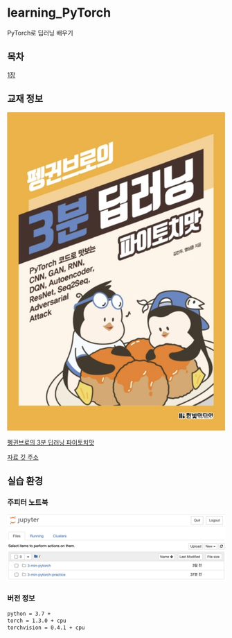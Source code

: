 # learning_PyTorch
PyTorch로 딥러닝 배우기

## 목차
[1장](https://github.com/201411108/learning_PyTorch/src/01/README.md)

## 교재 정보

![책 모습](./assets/book_cover.png)

[펭귄브로의 3분 딥러닝 파이토치맛](https://book.naver.com/bookdb/book_detail.nhn?bid=15559613)

[자료 깃 주소](https://github.com/keon/3-min-pytorch)

## 실습 환경

### 주피터 노트북
![jupyter notebook](./assets/jupyter_notebook.png)

### 버전 정보
```
python = 3.7 +
torch = 1.3.0 + cpu
torchvision = 0.4.1 + cpu
```
